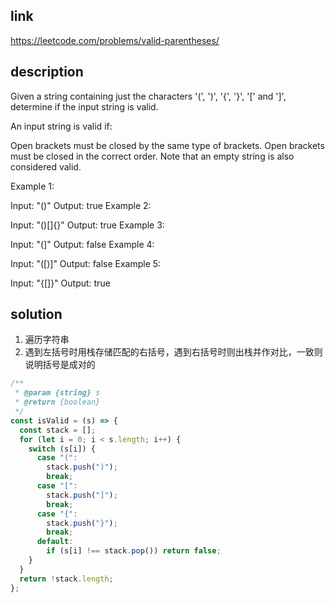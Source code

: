 ## link

https://leetcode.com/problems/valid-parentheses/

## description

Given a string containing just the characters '(', ')', '{', '}', '[' and ']', determine if the input string is valid.

An input string is valid if:

Open brackets must be closed by the same type of brackets.
Open brackets must be closed in the correct order.
Note that an empty string is also considered valid.

Example 1:

Input: "()"
Output: true
Example 2:

Input: "()[]{}"
Output: true
Example 3:

Input: "(]"
Output: false
Example 4:

Input: "([)]"
Output: false
Example 5:

Input: "{[]}"
Output: true

## solution

1. 遍历字符串
2. 遇到左括号时用栈存储匹配的右括号，遇到右括号时则出栈并作对比，一致则说明括号是成对的

```javascript
/**
 * @param {string} s
 * @return {boolean}
 */
const isValid = (s) => {
  const stack = [];
  for (let i = 0; i < s.length; i++) {
    switch (s[i]) {
      case "(":
        stack.push(")");
        break;
      case "[":
        stack.push("]");
        break;
      case "{":
        stack.push("}");
        break;
      default:
        if (s[i] !== stack.pop()) return false;
    }
  }
  return !stack.length;
};
```
